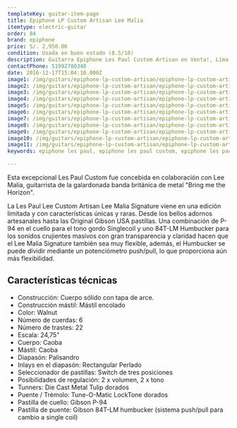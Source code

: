 ```yaml
---
templateKey: guitar-item-page
title: Epiphone LP Custom Artisan Lee Malia
itemtype: electric-guitar
order: 84
brand: epiphone
price: S/. 2,950.00
condition: Usada en buen estado (8.5/10)
description: Guitarra Epiphone Les Paul Custom Artisan en Venta!, Lima, Peru
contactPhone: 51992780348
date: 2016-12-17T15:04:10.000Z
image1: /img/guitars/epiphone-lp-custom-artisan/epiphone-lp-custom-artisan-01.jpg
image2: /img/guitars/epiphone-lp-custom-artisan/epiphone-lp-custom-artisan-02.jpg
image3: /img/guitars/epiphone-lp-custom-artisan/epiphone-lp-custom-artisan-03.jpg
image4: /img/guitars/epiphone-lp-custom-artisan/epiphone-lp-custom-artisan-04.jpg
image5: /img/guitars/epiphone-lp-custom-artisan/epiphone-lp-custom-artisan-05.jpg
image6: /img/guitars/epiphone-lp-custom-artisan/epiphone-lp-custom-artisan-06.jpg
image7: /img/guitars/epiphone-lp-custom-artisan/epiphone-lp-custom-artisan-07.jpg
image8: /img/guitars/epiphone-lp-custom-artisan/epiphone-lp-custom-artisan-08.jpg
image9: /img/guitars/epiphone-lp-custom-artisan/epiphone-lp-custom-artisan-09.jpg
image10: /img/guitars/epiphone-lp-custom-artisan/epiphone-lp-custom-artisan-10.jpg
image11: /img/guitars/epiphone-lp-custom-artisan/epiphone-lp-custom-artisan-11.jpg
keywords: epiphone les paul, epiphone les paul custom, epiphone les paul custom pro, epiphone les paul custom artisan

---
```


Esta excepcional Les Paul Custom fue concebida en colaboración con Lee Malia, guitarrista de la galardonada banda británica de metal "Bring me the Horizon".

La Les Paul Lee Custom Artisan Lee Malia Signature viene en una edición limitada y con características únicas y raras. Desde los bellos adornos artesanales hasta las Original Gibson USA pastillas. Una combinación de P-94 en el cuello para el tono gordo Singlecoil y uno 84T-LM Humbucker para los sonidos crujientes masivos con gran transparencia y claridad hacen que el Lee Malia Signature también sea muy flexible, además, el Humbucker se puede dividir mediante un potenciómetro push/pull, lo que proporciona aún más flexibilidad.

## Características técnicas

* Construcción: Cuerpo sólido con tapa de arce.
* Construcción mástil: Mástil encolado
* Color: Walnut
* Número de cuerdas: 6
* Número de trastes: 22
* Escala: 24,75"
* Cuerpo: Caoba
* Mástil: Caoba
* Diapasón: Palisandro
* Inlays en el diapasón: Rectangular Perlado
* Seleccionador de pastillas: Switch de tres posiciones
* Posibilidades de regulación: 2 x volumen, 2 x tono
* Tunners: Die Cast Metal Tulip dorados
* Puente / Trémolo: Tune-O-Matic LockTone dorados
* Pastilla de cuello: Gibson P-94
* Pastilla de puente: Gibson 84T-LM humbucker (sistema push/pull para cambio a single coil)